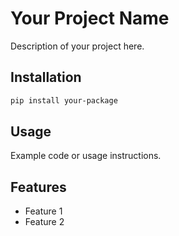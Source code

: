 # Your Project Name

Description of your project here.

## Installation

```bash
pip install your-package
```

## Usage

Example code or usage instructions.

## Features

- Feature 1
- Feature 2